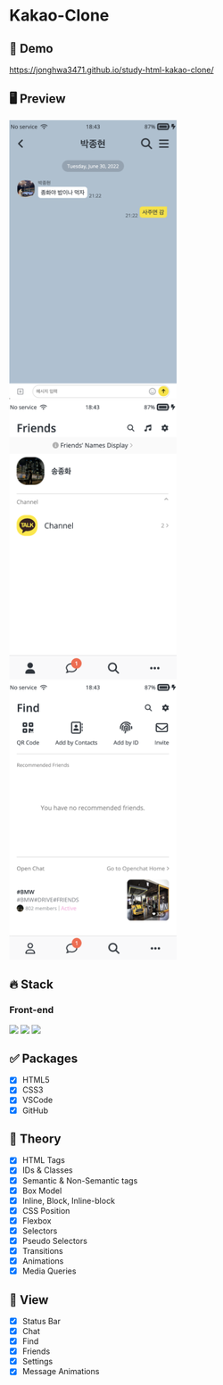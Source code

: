 # Kakao-Clone

## 🔗 Demo
https://jonghwa3471.github.io/study-html-kakao-clone/

## 🖥 Preview
<img src="preview1.png" width="300" height="500"/> <img src="preview2.png" width="300" height="500"/> <img src="preview3.png" width="300" height="500"/>

## 🔥 Stack

### Front-end

<img height='25' src="https://img.shields.io/badge/HTML-E34F26?style=flat-square&logo=HTML5&logoColor=white"/> <img height='25' src="https://img.shields.io/badge/CSS-1572B6?style=flat-square&logo=CSS3&logoColor=white"/> <img height="25" src="https://img.shields.io/badge/Github-181717?style=flat-square&logo=Github&logoColor=white" />

## ✅ Packages

- [x] HTML5
- [x] CSS3
- [x] VSCode
- [x] GitHub

## 📖 Theory

- [x] HTML Tags
- [x] IDs & Classes
- [x] Semantic & Non-Semantic tags
- [x] Box Model
- [x] Inline, Block, Inline-block
- [x] CSS Position
- [x] Flexbox
- [x] Selectors
- [x] Pseudo Selectors
- [x] Transitions
- [x] Animations
- [x] Media Queries

## 📱 View

- [x] Status Bar
- [x] Chat
- [x] Find
- [x] Friends
- [x] Settings
- [x] Message Animations
